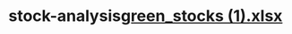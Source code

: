 # stock-analysis[green_stocks (1).xlsx](https://github.com/drea025/stock-analysis/files/8270561/green_stocks.1.xlsx)

